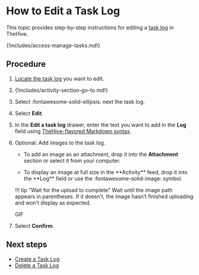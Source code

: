 # How to Edit a Task Log

This topic provides step-by-step instructions for editing a [task log](about-task-logs.md) in TheHive.

{!includes/access-manage-tasks.md!}

<h2>Procedure</h2>

1. [Locate the task log](../tasks/search-for-tasks/find-a-task-log.md) you want to edit.

2. {!includes/activity-section-go-to.md!}

3. Select :fontawesome-solid-ellipsis: next the task log.

4. Select **Edit**.

5. In the **Edit a task log** drawer, enter the text you want to add in the **Log** field using [TheHive-flavored Markdown syntax](../../thehive-flavored-markdown.md).

6. Optional: Add images to the task log.

    * To add an image as an attachment, drop it into the **Attachment** section or select it from your computer.

    * <!-- md:version 5.5 --> To display an image at full size in the **Activity** feed, drop it into the **Log** field or use the :fontawesome-solid-image: symbol.

    !!! tip "Wait for the upload to complete"
        Wait until the image path appears in parentheses. If it doesn’t, the image hasn’t finished uploading and won’t display as expected.

      GIF

7. Select **Confirm**.

<h2>Next steps</h2>

* [Create a Task Log](create-a-task-log.md)
* [Delete a Task Log](delete-a-task-log.md)

